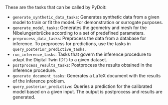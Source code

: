 These are the tasks that can be called by PyDoit:
- `generate_synthetic_data_tasks`: Generates synthetic data from a given model to train or fit the model. For demonstration or surrogate purposes.
- `generate_model_tasks`: Generates the geometry and mesh for the Nibelungenbrücke according to a set of predefined parameters.
- `preprocess_data_tasks`: Preprocess the data from a database for inference. To preprocess for predictions, use the tasks in `query_posterior_predictive_tasks`.
- `run_inference_tasks`: Tasks that govern the inference procedure to adapt the Digital Twin (DT) to a given dataset.
- `postprocess_results_tasks`: Postprocess the results obtained in the inference procedure.
- `generate_document_tasks`: Generates a LaTeX document with the results of the inference problem.
- `query_posterior_predictive`: Queries a prediction for the calibrated model based on a given input. The output is postprocess and results are generated.